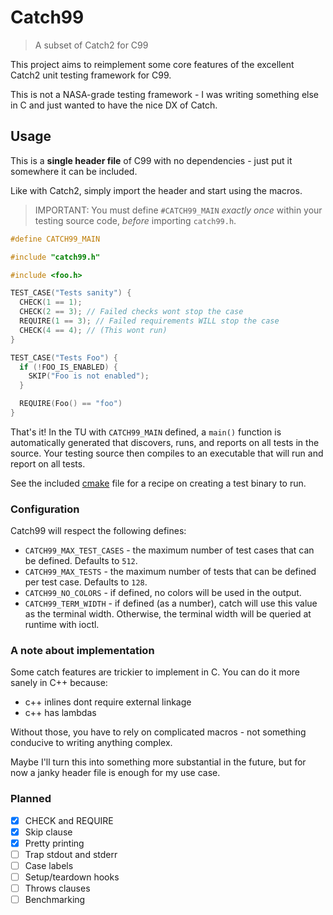 # Catch99
> A subset of Catch2 for C99

This project aims to reimplement some core features of the excellent Catch2 unit testing framework for C99.

This is not a NASA-grade testing framework - I was writing something else in C and just wanted to have the nice DX of Catch.

## Usage
This is a **single header file** of C99 with no dependencies - just put it somewhere it can be included.

Like with Catch2, simply import the header and start using the macros.

> IMPORTANT: You must define `#CATCH99_MAIN` *exactly once* within your testing source code, *before* importing `catch99.h`.

```c
#define CATCH99_MAIN

#include "catch99.h"

#include <foo.h>

TEST_CASE("Tests sanity") {
  CHECK(1 == 1);
  CHECK(2 == 3); // Failed checks wont stop the case
  REQUIRE(1 == 3); // Failed requirements WILL stop the case
  CHECK(4 == 4); // (This wont run)
}

TEST_CASE("Tests Foo") {
  if (!FOO_IS_ENABLED) {
    SKIP("Foo is not enabled");
  }

  REQUIRE(Foo() == "foo")
}
```

That's it! In the TU with `CATCH99_MAIN` defined, a `main()` function is automatically generated that discovers, runs, and reports on all tests in the source. Your testing source then compiles to an executable that will run and report on all tests.

See the included [cmake](./CMakeLists.txt) file for a recipe on creating a test binary to run.

### Configuration
Catch99 will respect the following defines:

- `CATCH99_MAX_TEST_CASES` - the maximum number of test cases that can be defined. Defaults to `512`.
- `CATCH99_MAX_TESTS` - the maximum number of tests that can be defined per test case. Defaults to `128`.
- `CATCH99_NO_COLORS` - if defined, no colors will be used in the output.
- `CATCH99_TERM_WIDTH` - if defined (as a number), catch will use this value as the terminal width. Otherwise, the terminal width will be queried at runtime with ioctl.

### A note about implementation
Some catch features are trickier to implement in C. You can do it more sanely in C++ because:
- c++ inlines dont require external linkage
- c++ has lambdas 

Without those, you have to rely on complicated macros - not something conducive to writing anything complex. 

Maybe I'll turn this into something more substantial in the future, but for now a janky header file is enough for my use case.

### Planned
- [x] CHECK and REQUIRE
- [x] Skip clause
- [x] Pretty printing
- [ ] Trap stdout and stderr
- [ ] Case labels
- [ ] Setup/teardown hooks
- [ ] Throws clauses
- [ ] Benchmarking
